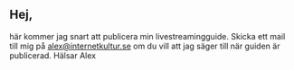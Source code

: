 ## Hej,
här kommer jag snart att publicera min livestreamingguide. Skicka ett mail till mig på alex@internetkultur.se om du vill att jag säger till när guiden är publicerad.
Hälsar Alex
